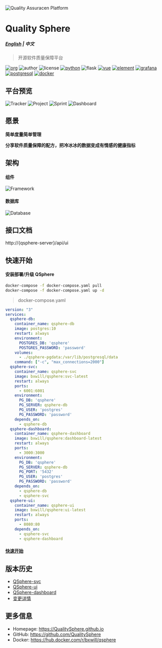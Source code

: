 ![Quality Assuracen Platform](https://qualitysphere.github.io/images/qap.png)

# Quality Sphere

##### [English](README.md) | 中文

> 开源软件质量保障平台

[![org](https://img.shields.io/static/v1?style=for-the-badge&label=org&message=Truth%20%26%20Insurance%20Office&color=597ed9)](http://bx.baoxian-sz.com)
![author](https://img.shields.io/static/v1?style=for-the-badge&label=author&message=v.stone@163.com&color=blue)
![license](https://img.shields.io/github/license/QualitySphere/qsphere?style=for-the-badge)
[![python](https://img.shields.io/static/v1?style=for-the-badge&logo=python&label=Python&message=3.7&color=3776AB)](https://www.python.org)
![flask](https://img.shields.io/static/v1?style=for-the-badge&logo=Flask&label=flask&message=1.1.1&color=000000)
[![vue](https://img.shields.io/static/v1?style=for-the-badge&logo=Vue.js&label=Vue.js&message=2.6.11&color=4FC08D)](https://vuejs.org)
[![element](https://img.shields.io/static/v1?style=for-the-badge&logo=css3&label=element&message=2.13.0&color=579EF8)](https://element.eleme.cn)
[![grafana](https://img.shields.io/static/v1?style=for-the-badge&logo=Grafana&label=grafana&message=6.3.6&color=F46800)](https://grafana.com)
[![postgresql](https://img.shields.io/static/v1?style=for-the-badge&logo=PostgresQL&label=postgresql&message=10&color=336791)](https://www.postgresql.org)
[![docker](https://img.shields.io/static/v1?style=for-the-badge&logo=docker&label=docker&message=bxwill/qsphere&color=2496ED)](https://hub.docker.com/r/bxwill/qsphere)

## 平台预览

![Tracker](https://qualitysphere.github.io/images/tracker.png)
![Project](https://qualitysphere.github.io/images/project.png)
![Sprint](https://qualitysphere.github.io/images/sprint.png)
![Dashboard](https://qualitysphere.github.io/images/dashboard.png)

## 愿景

**简单度量简单管理**

**分享软件质量保障的配方，把冷冰冰的数据变成有情感的健康指标**

## 架构

#### 组件

![Framework](https://qualitysphere.github.io/images/framework.svg)

#### 数据库

![Database](https://qualitysphere.github.io/images/database.svg)

## 接口文档

http://{qsphere-server}/api/ui

## 快速开始

#### 安装部署/升级 QSphere

```bash
docker-compose -f docker-compose.yaml pull
docker-compose -f docker-compose.yaml up -d
```

> docker-compose.yaml

```yaml
version: "3"
services:
  qsphere-db:
    container_name: qsphere-db
    image: postgres:10
    restart: always
    environment:
      POSTGRES_DB: 'qsphere'
      POSTGRES_PASSWORD: 'password'
    volumes:
      - ./qsphere-pgdata:/var/lib/postgresql/data
    command: ["-c", "max_connections=2000"]
  qsphere-svc:
    container_name: qsphere-svc
    image: bxwill/qsphere:svc-latest
    restart: always
    ports:
      - 6001:6001
    environment:
      PG_DB: 'qsphere'
      PG_SERVER: qsphere-db
      PG_USER: 'postgres'
      PG_PASSWORD: 'password'
    depends_on:
      - qsphere-db
  qsphere-dashboard:
    container_name: qsphere-dashboard
    image: bxwill/qsphere:dashboard-latest
    restart: always
    ports:
      - 3000:3000
    environment:
      PG_DB: 'qsphere'
      PG_SERVER: qsphere-db
      PG_PORT: '5432'
      PG_USER: 'postgres'
      PG_PASSWORD: 'password'
    depends_on:
      - qsphere-db
      - qsphere-svc
  qsphere-ui:
    container_name: qsphere-ui
    image: bxwill/qsphere:ui-latest
    restart: always
    ports:
      - 8080:80
    depends_on:
      - qsphere-svc
      - qsphere-dashboard
```

#### [快速开始](https://qualitysphere.github.io/usage)

## 版本历史

- [QSphere-svc](https://github.com/QualitySphere/qsphere-svc/releases)
- [QSphere-ui](https://github.com/QualitySphere/qsphere-ui/releases)
- [QSphere-dashboard](https://github.com/QualitySphere/qsphere-dashboard/releases)
- [变更详情](https://QualitySphere.github.io/change)

## 更多信息 

- Homepage: https://QualitySphere.github.io
- GitHub: https://github.com/QualitySphere
- Docker: https://hub.docker.com/r/bxwill/qsphere


